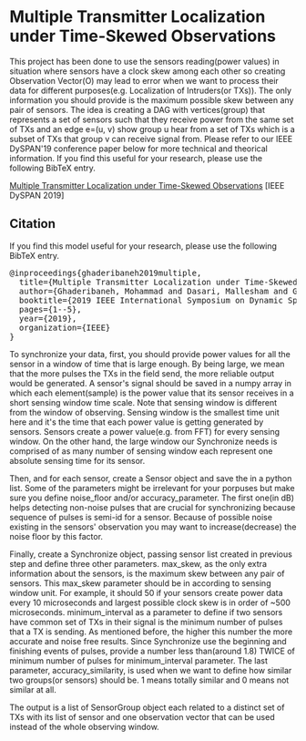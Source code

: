 # Multiple Transmitter Localization under Time-Skewed Observations

This project has been done to use the sensors reading(power values) in situation where sensors have a clock skew among each other so creating Observation Vector(O) may lead to error when we want to process their data for different purposes(e.g. Localization of Intruders(or TXs)).
The only information you should provide is the maximum possible skew between any pair of sensors.
The idea is creating a DAG with vertices(group) that represents a set of sensors such that they receive power from the same set of TXs and an edge e=(u, v) show group u hear from a set of TXs which is a subset of TXs that group v can receive signal from. Please refer to our IEEE DySPAN'19 conference paper below for more technical and theorical information. If you find this useful for your research, please use the following BibTeX entry.

[Multiple Transmitter Localization under Time-Skewed Observations](https://www3.cs.stonybrook.edu/~mdasari/assets/pdf/dyspan19.pdf) [IEEE DySPAN 2019] 

## Citation
If you find this model useful for your research, please use the following BibTeX entry.
<pre>
@inproceedings{ghaderibaneh2019multiple,
  title={Multiple Transmitter Localization under Time-Skewed Observations},
  author={Ghaderibaneh, Mohammad and Dasari, Mallesham and Gupta, Himanshu},
  booktitle={2019 IEEE International Symposium on Dynamic Spectrum Access Networks (DySPAN)},
  pages={1--5},
  year={2019},
  organization={IEEE}
}
</pre>
 
To synchronize your data, first, you should provide power values for all the sensor in a window of time that is large enough. By being large, we mean that the more pulses the TXs in the field send, the more reliable output would be generated. A sensor's signal should be saved in a numpy array in which each element(sample) is the power value that its sensor receives in a short sensing window time scale. Note that sensing window is different from the window of observing. Sensing window is the smallest time unit here and it's the time that each power value is getting generated by sensors. Sensors create a power value(e.g. from FFT) for every sensing window. On the other hand, the large window our Synchronize needs is comprised of as many number of sensing window each represent one absolute sensing time for its sensor.

Then, and for each sensor, create a Sensor object and save the in a python list. Some of the parameters might be irrelevant for your porpuses but make sure you define noise_floor and/or accuracy_parameter. The first one(in dB) helps detecting non-noise pulses that are crucial for synchronizing because sequence of pulses is semi-id for a sensor. Because of possible noise existing in the sensors' observation you may want to increase(decrease) the noise floor by this factor.

Finally, create a Synchronize object, passing sensor list created in previous step and define three other parameters.
max_skew, as the only extra information about the sensors, is the maximum skew between any pair of sensors. This max_skew parameter should be in according to sensing window unit. For example, it should 50 if your sensors create power data every 10 microseconds and largest possible clock skew is in order of ~500 microseconds. minimum_interval as a parameter to define if two sensors have common set of TXs in their signal is the minimum number of pulses that a TX is sending. As mentioned before, the higher this number the more accurate and noise free results. Since Synchronize use the beginning and finishing events of pulses, provide a number less than(around 1.8) TWICE of minimum number of pulses for minimum_interval parameter. The last parameter, accuracy_similarity, is used when we want to define how similar two groups(or sensors) should be. 1 means totally similar and 0 means not similar at all.

The output is a list of SensorGroup object each related to a distinct set of TXs with its list of sensor and one observation vector that can be used instead of the whole observing window.
